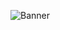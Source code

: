 ![Banner](https://github.com/Capstone-Powercap/Powercap-Backend/assets/102959835/300a8ebb-1a50-4d8c-b0b3-db1d52f9c99c)


